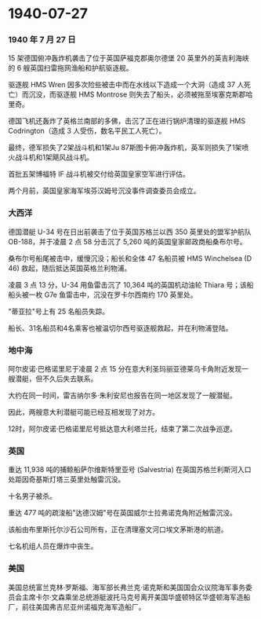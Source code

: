 # 1940-07-27

### 1940 年 7 月 27 日

15 架德国俯冲轰炸机袭击了位于英国萨福克郡奥尔德堡 20
英里外的英吉利海峡的 6 艘英国扫雷拖网渔船和护航驱逐舰。

驱逐舰 HMS Wren 因多次险些被击中而在水线以下造成一个大洞（造成 37
人死亡）而沉没，而驱逐舰 HMS Montrose
则失去了船头，必须被拖至埃塞克斯郡哈里奇。

德国飞机还轰炸了英格兰南部的多佛，击沉了正在进行锅炉清理的驱逐舰 HMS
Codrington（造成 3 人受伤，数名平民工人死亡）。

最终，德军损失了2架战斗机和1架Ju
87斯图卡俯冲轰炸机，英军则损失了1架喷火战斗机和1架飓风战斗机。

首批五架博福特 IF 战斗机被交付给英国皇家空军进行评估。

两个月前，英国皇家海军埃芬汉姆号沉没事件调查委员会成立。

### 大西洋

德国潜艇 U-34 号在日出前袭击了位于英国苏格兰以西 350 英里处的盟军护航队
OB-188，并于凌晨 2 点 58 分击沉了 5,260 吨的英国皇家邮政商船桑布尔号。

桑布尔号船尾被击中，缓慢沉没；船长和全体 47 名船员被 HMS Winchelsea (D
46) 救起，随后抵达英国英格兰利物浦。

凌晨 3 点 13 分，U-34 用鱼雷击沉了 10,364 吨的英国机动油轮 Thiara
号；该船船头被一枚 G7e 鱼雷击中，沉没在罗卡尔西南约 170 英里处。

"蒂亚拉"号上有 25 名船员失踪。

船长、31名船员和4名乘客也被温切尔西号驱逐舰救起，并在利物浦登陆。

### 地中海

阿尔皮诺·巴格诺里尼于凌晨 2 点 15
分在意大利圣玛丽亚德莱乌卡角附近发现一艘潜艇，但不久后失去联系。

大约在同一时间，雷吉纳尔多·朱利安尼也报告在同一地区发现了一艘潜艇。

因此，两艘意大利潜艇可能已经互相发现了对方。

12时，阿尔皮诺·巴格诺里尼号抵达意大利塔兰托，结束了第二次战争巡逻。

### 英国

重达 11,938 吨的捕鲸船萨尔维斯特里亚号 (Salvestria)
在英国苏格兰利斯河入口处距因奇基斯灯塔三英里处触雷沉没。

十名男子被杀。

重达 477 吨的疏浚船"达德汉姆"号在英国威尔士拉弗诺克角附近触雷沉没。

该船由布里斯托尔沙石公司所有，正在清理塞文河口埃文茅斯港的航道。

七名机组人员在爆炸中丧生。

### 美国

美国总统富兰克林·罗斯福、海军部长弗兰克·诺克斯和美国国会众议院海军事务委员会主席卡尔·文森乘坐总统游艇波托马克号离开美国华盛顿特区华盛顿海军造船厂，前往美国弗吉尼亚州诺福克海军造船厂。